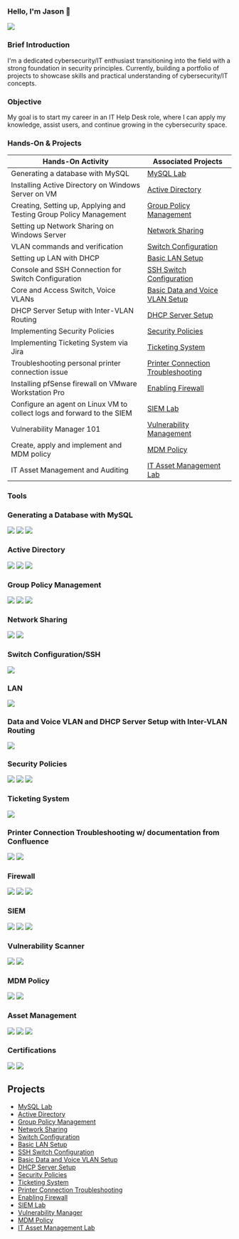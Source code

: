### Hello, I'm Jason 👋
<a href="https://linkedin.com/in/jason-ling-a23a522a3"><img src="https://img.shields.io/badge/-LinkedIn-0072b1?&style=for-the-badge&logo=linkedin&logoColor=white" /></a> 

### Brief Introduction

I'm a dedicated cybersecurity/IT enthusiast transitioning into the field with a strong foundation in security principles. Currently, building a portfolio of projects to showcase skills and practical understanding of cybersecurity/IT concepts.

### Objective

My goal is to start my career in an IT Help Desk role, where I can apply my knowledge, assist users, and continue growing in the cybersecurity space.

### Hands-On & Projects

| Hands-On Activity                                         | Associated Projects        |
|-----------------------------------------------------------|----------------------------|
| Generating a database with MySQL                                    | <a href= "https://github.com/0xShadowByte/Learning-SQL">MySQL Lab</a> |
| Installing Active Directory on Windows Server on VM                 | <a href= "https://github.com/0xShadowByte/Active-Directory/tree/main">Active Directory</a>|
| Creating, Setting up, Applying and Testing Group Policy Management  | <a href= "https://github.com/0xShadowByte/Group-Policy-Management">Group Policy Management</a>|
| Setting up Network Sharing on Windows Server                        | <a href= "https://github.com/0xShadowByte/Network-Sharing">Network Sharing</a>|
| VLAN commands and verification                                      | <a href= "https://github.com/0xShadowByte/Switch-Configuration">Switch Configuration</a> |
| Setting up LAN with DHCP                                            | <a href= "https://github.com/0xShadowByte/LAN-Setup"> Basic LAN Setup</a> |
| Console and SSH Connection for Switch Configuration                 | <a href= "https://github.com/0xShadowByte/SSH-Switch-Config">SSH Switch Configuration</a> |
| Core and Access Switch, Voice VLANs                                 | <a href= "https://github.com/0xShadowByte/VLAN-Configuration"> Basic Data and Voice VLAN Setup </a> | 
| DHCP Server Setup with Inter-VLAN Routing                           | <a href= "https://github.com/0xShadowByte/DHCP-Server-Setup"> DHCP Server Setup </a> |
| Implementing Security Policies                                         | <a href= "https://github.com/0xShadowByte/Security-Policies">Security Policies</a>|
| Implementing Ticketing System via Jira                                 | <a href= "https://github.com/0xShadowByte/Ticketing-System">Ticketing System</a>|
| Troubleshooting personal printer connection issue                      | <a href= "https://github.com/0xShadowByte/printer-connection-troubleshooting">Printer Connection Troubleshooting</a> |
| Installing pfSense firewall on VMware Workstation Pro                  | <a href= "https://github.com/0xShadowByte/Firewall">Enabling Firewall</a> |  
| Configure an agent on Linux VM to collect logs and forward to the SIEM | <a href= "https://github.com/0xShadowByte/SIEM-Lab">SIEM Lab</a>|               
| Vulnerability Manager 101                                              | <a href= "https://github.com/0xShadowByte/Vulnerability-Management">Vulnerability Management</a> |
| Create, apply and implement and MDM policy                             | <a href= "https://github.com/0xShadowByte/MDM-Policy">MDM Policy</a>|
| IT Asset Management and Auditing                                       | <a href= "https://github.com/0xShadowByte/Asset-Management-Lab">IT Asset Management Lab</a> |

### Tools

### Generating a Database with MySQL
<div>
    <img src="https://img.shields.io/badge/-MySQL-4479A1?&style=for-the-badge&logo=MySQL&logoColor=white" />
    <img src="https://img.shields.io/badge/-Kali%20Linux-557C94?&style=for-the-badge&logo=Kali-Linux&logoColor=white" />
    <img src="https://img.shields.io/badge/-VirtualBox-183A61?&style=for-the-badge&logo=VirtualBox&logoColor=white" />

</div>
    
### Active Directory
<div>
    <img src="https://img.shields.io/badge/-VMware%20Workstation%20Pro-0071C6?&style=for-the-badge&logo=VMware&logoColor=white" />
    <img src="https://img.shields.io/badge/-ChatGPT-412991?&style=for-the-badge&logo=OpenAI&logoColor=white" />
    <img src="https://img.shields.io/badge/-Windows%20Server%202022-00A4EF?&style=for-the-badge&logo=Windows-Server&logoColor=white" />
</div>

### Group Policy Management 
<div>
    <img src="https://img.shields.io/badge/-VMware%20Workstation%20Pro-0071C6?&style=for-the-badge&logo=VMware&logoColor=white" />
    <img src="https://img.shields.io/badge/-Windows%20Server%202022-00A4EF?&style=for-the-badge&logo=Windows-Server&logoColor=white" />
    <img src="https://img.shields.io/badge/-Windows%2010%20Enterprise-00A4EF?&style=for-the-badge&logo=Windows&logoColor=white" />
</div>

### Network Sharing 
<div>
    <img src="https://img.shields.io/badge/-VMware%20Workstation%20Pro-0071C6?&style=for-the-badge&logo=VMware&logoColor=white" />
    <img src="https://img.shields.io/badge/-Windows%20Server%202022-00A4EF?&style=for-the-badge&logo=Windows-Server&logoColor=white" /> 
</div>

### Switch Configuration/SSH 
<div>
    <img src="https://img.shields.io/badge/-Cisco%20Packet%20Tracer-1BA0D7?&style=for-the-badge&logo=Cisco&logoColor=white" />

</div>

### LAN 
<div>
    <img src="https://img.shields.io/badge/-Cisco%20Packet%20Tracer-1BA0D7?&style=for-the-badge&logo=Cisco&logoColor=white" />

</div>

### Data and Voice VLAN and DHCP Server Setup with Inter-VLAN Routing
<div>
    <img src="https://img.shields.io/badge/-Cisco%20Packet%20Tracer-1BA0D7?&style=for-the-badge&logo=Cisco&logoColor=white" />

</div>

### Security Policies
<div>
    <img src="https://img.shields.io/badge/-VMware%20Workstation%20Pro-0071C6?&style=for-the-badge&logo=VMware&logoColor=white" />
    <img src="https://img.shields.io/badge/-Windows%20Server%202022-00A4EF?&style=for-the-badge&logo=Windows-Server&logoColor=white" /> 
    <img src="https://img.shields.io/badge/-Windows%2010%20Enterprise-00A4EF?&style=for-the-badge&logo=Windows&logoColor=white" />
</div>

### Ticketing System 
<div>
    <img src="https://img.shields.io/badge/-Jira-0052CC?&style=for-the-badge&logo=Jira&logoColor=white" />
</div>

### Printer Connection Troubleshooting w/ documentation from Confluence
<div>
    <img src="https://img.shields.io/badge/-Windows%2010-00A4EF?&style=for-the-badge&logo=Windows&logoColor=white" />
    <img src="https://img.shields.io/badge/-Confluence-172B4D?&style=for-the-badge&logo=Confluence&logoColor=white" />
</div>

### Firewall 
<div>
    <img src="https://img.shields.io/badge/-VMware%20Workstation%20Pro-0071C6?&style=for-the-badge&logo=VMware&logoColor=white" />
    <img src="https://img.shields.io/badge/-pfSense-003366?&style=for-the-badge&logo=pfSense&logoColor=white" />
    <img src="https://img.shields.io/badge/-Windows%2010%20Enterprise-00A4EF?&style=for-the-badge&logo=Windows&logoColor=white" />
</div>

### SIEM 
<div>
    <img src="https://img.shields.io/badge/-VirtualBox%20VM-183A61?&style=for-the-badge&logo=VirtualBox&logoColor=white" />
    <img src="https://img.shields.io/badge/-Kali%20Linux%20on%20VirtualBox-557C94?&style=for-the-badge&logo=Kali-Linux&logoColor=white" />
    <img src="https://img.shields.io/badge/-Elastic-005571?&style=for-the-badge&logo=Elastic&logoColor=white" />  
</div>

### Vulnerability Scanner 
<div>
    <img src="https://img.shields.io/badge/-Azure%20Sentinel-0078D4?&style=for-the-badge&logo=Microsoft-Azure&logoColor=white" />
    <img src="https://img.shields.io/badge/-Tenable-00C7B7?&style=for-the-badge&logo=Tenable&logoColor=white" />
    
</div>    

### MDM Policy 
<div>
    <img src="https://img.shields.io/badge/-Flyve%20MDM-004D66?&style=for-the-badge&logo=flyve-mdm&logoColor=white" /> 
    <img src="https://img.shields.io/badge/-Jamf-0091E5?&style=for-the-badge&logo=jamf&logoColor=white" />
</div>

### Asset Management
<div>
    <img src="https://img.shields.io/badge/-Google%20Sheets-34A853?&style=for-the-badge&logo=Google-Sheets&logoColor=white" />
    <img src="https://img.shields.io/badge/-Python-3776AB?&style=for-the-badge&logo=Python&logoColor=white" />
    <img src="https://img.shields.io/badge/-Kali%20Linux-557C94?&style=for-the-badge&logo=Kali-Linux&logoColor=white" />
    
</div>

### Certifications

<div>
    <img src="https://img.shields.io/badge/-Security%2B-FF0000?&style=for-the-badge&logo=CompTIA&logoColor=white" />
    <img src="https://img.shields.io/badge/-Google%20Cybersecurity%20Certificate-4285F4?&style=for-the-badge&logo=Google&logoColor=white" />
</div>

## Projects
- <a href= "https://github.com/0xShadowByte/Learning-SQL">MySQL Lab</a>
- <a href= "https://github.com/0xShadowByte/Active-Directory/tree/main">Active Directory</a>
- <a href= "https://github.com/0xShadowByte/Group-Policy-Management">Group Policy Management</a>
- <a href= "https://github.com/0xShadowByte/Network-Sharing">Network Sharing</a>
- <a href= "https://github.com/0xShadowByte/Switch-Configuration">Switch Configuration</a>
- <a href= "https://github.com/0xShadowByte/LAN-Setup"> Basic LAN Setup</a>
- <a href= "https://github.com/0xShadowByte/SSH-Switch-Config">SSH Switch Configuration</a>
- <a href= "https://github.com/0xShadowByte/VLAN-Configuration"> Basic Data and Voice VLAN Setup </a>
- <a href= "https://github.com/0xShadowByte/DHCP-Server-Setup"> DHCP Server Setup </a> 
- <a href= "https://github.com/0xShadowByte/Security-Policies">Security Policies</a>
- <a href= "https://github.com/0xShadowByte/Ticketing-System">Ticketing System</a>
- <a href= "https://github.com/0xShadowByte/printer-connection-troubleshooting">Printer Connection Troubleshooting</a> 
- <a href= "https://github.com/0xShadowByte/Firewall">Enabling Firewall</a>
- <a href= "https://github.com/0xShadowByte/SIEM-Lab">SIEM Lab</a>
- <a href= "https://github.com/0xShadowByte/Vulnerability-Scanner">Vulnerability Manager</a>
- <a href= "https://github.com/0xShadowByte/MDM-Policy">MDM Policy</a>
- <a href= "https://github.com/0xShadowByte/Asset-Management-Lab">IT Asset Management Lab</a>
